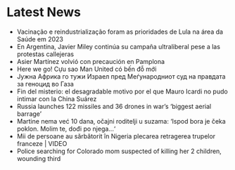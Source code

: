 # Latest News
-  Vacinação e reindustrialização foram as prioridades de Lula na área da Saúde em 2023
-  En Argentina, Javier Miley continúa su campaña ultraliberal pese a las protestas callejeras
-  Asier Martínez volvió con precaución en Pamplona
-  Here we go! Cựu sao Man United có bến đỗ mới
-  Јужна Африка го тужи Израел пред Меѓународниот суд на правдата за геноцид во Газа
-  Fin del misterio: el desagradable motivo por el que Mauro Icardi no pudo intimar con la China Suárez
-  Russia launches 122 missiles and 36 drones in war’s ‘biggest aerial barrage’
-  Martine nema već 10 dana, očajni roditelji u suzama: ‘Ispod bora je čeka poklon. Molim te, dođi po njega...‘
-  Mii de persoane au sărbătorit în Nigeria plecarea retragerea trupelor franceze | VIDEO
-  Police searching for Colorado mom suspected of killing her 2 children, wounding third
